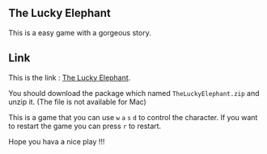## The Lucky Elephant
This is a easy game with a gorgeous story.

## Link

This is the link : [The Lucky Elephant](https://drive.google.com/drive/folders/16ydCu7nIMuJJ-cOKIy8wIrU2DoRYv6yZ?usp=sharing).

You should download the package which named `TheLuckyElephant.zip` and unzip it. (The file is not available for Mac)

This is a game that you can use `w` `a` `s` `d` to control the character. If you want to restart the game you can press `r` to restart.

Hope you hava a nice play !!!
